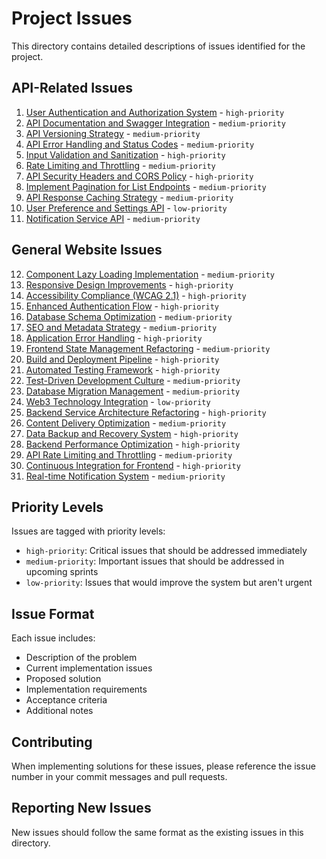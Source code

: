 # Project Issues

This directory contains detailed descriptions of issues identified for the project.

## API-Related Issues

1. [User Authentication and Authorization System](01-Authentication-Authorization-System.md) - `high-priority`
2. [API Documentation and Swagger Integration](02-API-Documentation-Swagger.md) - `medium-priority`
3. [API Versioning Strategy](03-API-Versioning-Strategy.md) - `medium-priority`
4. [API Error Handling and Status Codes](04-API-Error-Handling.md) - `medium-priority`
5. [Input Validation and Sanitization](05-Input-Validation-Sanitization.md) - `high-priority`
6. [Rate Limiting and Throttling](06-Rate-Limiting-Throttling.md) - `medium-priority`
7. [API Security Headers and CORS Policy](07-API-Security-Headers-CORS.md) - `high-priority`
8. [Implement Pagination for List Endpoints](08-API-Pagination.md) - `medium-priority`
9. [API Response Caching Strategy](09-API-Response-Caching.md) - `medium-priority`
10. [User Preference and Settings API](10-User-Preferences-API.md) - `low-priority`
11. [Notification Service API](11-Notification-Service-API.md) - `medium-priority`

## General Website Issues

12. [Component Lazy Loading Implementation](12-Component-Lazy-Loading.md) - `medium-priority`
13. [Responsive Design Improvements](13-Responsive-Design-Improvements.md) - `high-priority`
14. [Accessibility Compliance (WCAG 2.1)](14-Accessibility-Compliance.md) - `high-priority`
15. [Enhanced Authentication Flow](15-Enhanced-Authentication-Flow.md) - `high-priority`
16. [Database Schema Optimization](16-Database-Schema-Optimization.md) - `medium-priority`
17. [SEO and Metadata Strategy](17-SEO-Metadata-Strategy.md) - `medium-priority`
18. [Application Error Handling](18-Application-Error-Handling.md) - `high-priority`
19. [Frontend State Management Refactoring](19-Frontend-State-Management.md) - `medium-priority`
20. [Build and Deployment Pipeline](20-Build-Deployment-Pipeline.md) - `high-priority`
21. [Automated Testing Framework](21-Automated-Testing-Framework.md) - `high-priority`
22. [Test-Driven Development Culture](22-TDD-Culture.md) - `medium-priority`
23. [Database Migration Management](23-Database-Migration-Management.md) - `medium-priority`
24. [Web3 Technology Integration](24-Web3-Technology-Integration.md) - `low-priority`
25. [Backend Service Architecture Refactoring](25-Backend-Service-Architecture.md) - `high-priority`
26. [Content Delivery Optimization](26-Content-Delivery-Optimization.md) - `medium-priority`
27. [Data Backup and Recovery System](27-Data-Backup-and-Recovery-System.md) - `high-priority`
28. [Backend Performance Optimization](28-Backend-Performance-Optimization.md) - `high-priority`
29. [API Rate Limiting and Throttling](29-API-Rate-Limiting-and-Throttling.md) - `medium-priority`
30. [Continuous Integration for Frontend](30-Continuous-Integration-for-Frontend.md) - `high-priority`
31. [Real-time Notification System](31-Real-time-Notification-System.md) - `medium-priority`

## Priority Levels

Issues are tagged with priority levels:
- `high-priority`: Critical issues that should be addressed immediately
- `medium-priority`: Important issues that should be addressed in upcoming sprints
- `low-priority`: Issues that would improve the system but aren't urgent

## Issue Format

Each issue includes:
- Description of the problem
- Current implementation issues
- Proposed solution
- Implementation requirements
- Acceptance criteria
- Additional notes

## Contributing

When implementing solutions for these issues, please reference the issue number in your commit messages and pull requests.

## Reporting New Issues

New issues should follow the same format as the existing issues in this directory. 